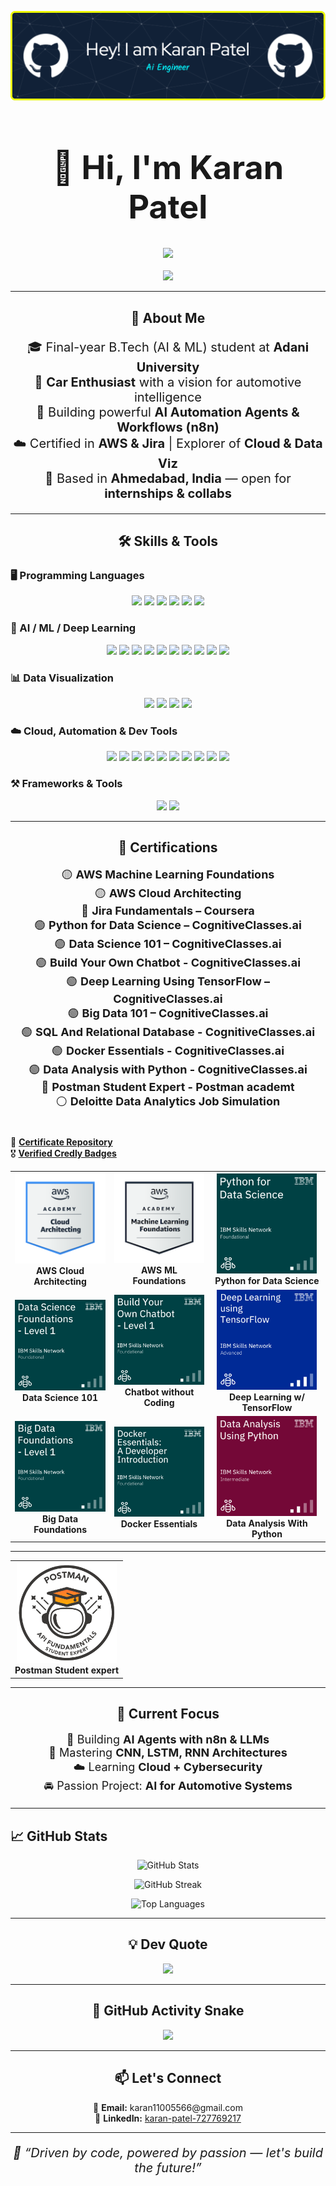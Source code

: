 <p align="center">
  <img src="github-header-image-3.png" alt="GitHub Banner" />
</p>

<h1 align="center" style="font-size: 52px;">👋 Hi, I'm <strong>Karan Patel</strong></h1>

<div align="center">
  <img src="https://readme-typing-svg.herokuapp.com?font=Fira+Code&size=30&pause=1000&color=00BFFF&center=true&vCenter=true&width=1000&lines=AI+Engineer+%7C+Car+Lover+%7C+n8n+Automation+Builder;Final-Year+B.Tech+(AI+%26+ML)+Student;Python+%7C+AI+Agents+%7C+Cloud+%7C+Cybersecurity;Open+to+Internships+%26+Tech+Collaborations" />
</div>

<br>

<div align="center">
  <img src="https://media.giphy.com/media/26tn33aiTi1jkl6H6/giphy.gif" width="120" />
</div>

---

<h2 align="center">🚀 About Me</h2>

<p align="center" style="font-size: 20px;">
🎓 Final-year B.Tech (AI & ML) student at <strong>Adani University</strong><br>
🚗 <strong>Car Enthusiast</strong> with a vision for automotive intelligence<br>
🤖 Building powerful <strong>AI Automation Agents & Workflows (n8n)</strong><br>
☁️ Certified in <strong>AWS & Jira</strong> | Explorer of <strong>Cloud & Data Viz</strong><br>
📍 Based in <strong>Ahmedabad, India</strong> — open for <strong>internships & collabs</strong>
</p>

---

<h2 align="center">🛠️ Skills & Tools</h2>

### 🖥️ Programming Languages
<p align="center">
  <img src="https://img.shields.io/badge/Python-3776AB?style=for-the-badge&logo=python&logoColor=white" height="35">
  <img src="https://img.shields.io/badge/JavaScript-F7DF1E?style=for-the-badge&logo=javascript&logoColor=black" height="35">
  <img src="https://img.shields.io/badge/HTML5-E34F26?style=for-the-badge&logo=html5&logoColor=white" height="35">
  <img src="https://img.shields.io/badge/CSS3-1572B6?style=for-the-badge&logo=css3&logoColor=white" height="35">
  <img src="https://img.shields.io/badge/PHP-777BB4?style=for-the-badge&logo=php&logoColor=white" height="35">
  <img src="https://img.shields.io/badge/Java-ED8B00?style=for-the-badge&logo=openjdk&logoColor=white" height="35">
</p>

### 🧠 AI / ML / Deep Learning
<p align="center">
  <img src="https://img.shields.io/badge/TensorFlow-FF6F00?style=for-the-badge&logo=tensorflow&logoColor=white" height="35">
  <img src="https://img.shields.io/badge/Keras-D00000?style=for-the-badge&logo=keras&logoColor=white" height="35">
  <img src="https://img.shields.io/badge/PyTorch-EE4C2C?style=for-the-badge&logo=pytorch&logoColor=white" height="35">
  <img src="https://img.shields.io/badge/scikit--learn-F7931E?style=for-the-badge&logo=scikit-learn&logoColor=white" height="35">
  <img src="https://img.shields.io/badge/NumPy-013243?style=for-the-badge&logo=numpy&logoColor=white" height="35">
  <img src="https://img.shields.io/badge/Pandas-150458?style=for-the-badge&logo=pandas&logoColor=white" height="35">
  <img src="https://img.shields.io/badge/CNN-black?style=for-the-badge" height="35">
  <img src="https://img.shields.io/badge/RNN-blue?style=for-the-badge" height="35">
  <img src="https://img.shields.io/badge/LSTM-green?style=for-the-badge" height="35">
  <img src="https://img.shields.io/badge/AI_Agents-purple?style=for-the-badge" height="35">
</p>

### 📊 Data Visualization
<p align="center">
  <img src="https://img.shields.io/badge/Matplotlib-white?style=for-the-badge&logo=matplotlib&logoColor=black" height="35">
  <img src="https://img.shields.io/badge/Seaborn-42A5F5?style=for-the-badge" height="35">
  <img src="https://img.shields.io/badge/Plotly-3F4F75?style=for-the-badge&logo=plotly&logoColor=white" height="35">
  <img src="https://img.shields.io/badge/PowerBI-F2C811?style=for-the-badge&logo=powerbi&logoColor=black" height="35">
</p>

### ☁️ Cloud, Automation & Dev Tools
<p align="center">
  <img src="https://img.shields.io/badge/AWS-FF9900?style=for-the-badge&logo=amazon-aws&logoColor=white" height="35">
  <img src="https://img.shields.io/badge/n8n-FF6D00?style=for-the-badge" height="35">
  <img src="https://img.shields.io/badge/Jira-0052CC?style=for-the-badge&logo=jira&logoColor=white" height="35">
  <img src="https://img.shields.io/badge/Git-F05033?style=for-the-badge&logo=git&logoColor=white" height="35">
  <img src="https://img.shields.io/badge/GitHub-181717?style=for-the-badge&logo=github" height="35">
  <img src="https://img.shields.io/badge/Jenkins-D24939?style=for-the-badge&logo=jenkins&logoColor=white" height="35">
  <img src="https://img.shields.io/badge/Anaconda-44A833?style=for-the-badge&logo=anaconda&logoColor=white" height="35">
  <img src="https://img.shields.io/badge/Docker-2496ED?style=for-the-badge&logo=docker&logoColor=white" height="35">
  <img src="https://img.shields.io/badge/Postman-FF6C37?style=for-the-badge&logo=postman&logoColor=white" height="35">
  <img src="https://img.shields.io/badge/IBM%20Watson%20Assistant-052FAD?style=for-the-badge&logo=ibm&logoColor=white" height="35">


</p>

### ⚒️ Frameworks & Tools
<p align="center">
  <img src="https://img.shields.io/badge/MySQL-4479A1?style=for-the-badge&logo=mysql&logoColor=white" height="35">
  <img src="https://img.shields.io/badge/Flask-000000?style=for-the-badge&logo=flask&logoColor=white" height="35">
</p>

---

<h2 align="center">📜 Certifications</h2>

<p align="center" style="font-size: 18px;">
🟡 <strong>AWS Machine Learning Foundations</strong> <br>
🟡 <strong>AWS Cloud Architecting</strong> <br>
🔵 <strong>Jira Fundamentals – Coursera</strong> <br>
🟢 <strong>Python for Data Science – CognitiveClasses.ai</strong> <br>
🟢 <strong>Data Science 101 – CognitiveClasses.ai</strong> <br>
🟢 <strong>Build Your Own Chatbot - CognitiveClasses.ai</strong> <br>
🟢 <strong>Deep Learning Using TensorFlow – CognitiveClasses.ai</strong> <br>
🟢 <strong>Big Data 101 – CognitiveClasses.ai</strong> <br>
🟢 <strong>SQL And Relational Database - CognitiveClasses.ai</strong> <br>
🟢 <strong>Docker Essentials - CognitiveClasses.ai </strong> <br>
🟢 <strong>Data Analysis with Python - CognitiveClasses.ai </strong> <br>
🔴 <strong>Postman Student Expert - Postman academt </strong> <br>
⚪ <strong>Deloitte Data Analytics Job Simulation </strong> <br><br>

📂 <a href="https://github.com/Karanpatel3114/CERTIFICATES"><strong>Certificate Repository</strong></a> <br>
🎖️ <a href="https://www.credly.com/users/karan-patel.15e49af4"><strong>Verified Credly Badges</strong></a>
</p>

<table align="center">
  <tr>
    <td align="center">
      <img src="aws-academy-graduate-aws-academy-cloud-architecting.png" width="160" /><br/>
      <b>AWS Cloud Architecting</b>
    </td>
    <td align="center">
      <img src="aws-academy-graduate-aws-academy-machine-learning-foundations.png" width="160" /><br/>
      <b>AWS ML Foundations</b>
    </td>
    <td align="center">
      <img src="python-for-data-science.png" width="160" /><br/>
      <b>Python for Data Science</b>
    </td>
  </tr>
  <tr>
    <td align="center">
      <img src="data-science-foundations-level-1.png" width="160" /><br/>
      <b>Data Science 101</b>
    </td>
    <td align="center">
      <img src="build-your-own-chatbot-level-1.png" width="160" /><br/>
      <b>Chatbot without Coding</b>
    </td>
    <td align="center">
      <img src="deep-learning-using-tensorflow.png" width="160" /><br/>
      <b>Deep Learning w/ TensorFlow</b>
    </td>
  </tr>
  <tr>
    <td align="center">
      <img src="big-data-foundations-level-1.png" width="160" /><br/>
      <b>Big Data Foundations</b>
    </td>
    <td align="center"> 
      <img src="docker-essentials-a-developer-introduction.png" width="160" /><br/>
      <b>Docker Essentials</b>
    </td>
    <td align="center">
       <img src="data-analysis-using-python.png" width="160" /><br/>
      <b>Data Analysis With Python</b>
    </td>
  </tr>
</table>


---


<table>
  <tr>
    <th>
      <img src="Postman - Postman API Fundamentals Student Expert - 2025-07-07.png" width="160" /><br/>
      <b>Postman Student expert</b>
    </th>
  </tr>
</table>



---

<h2 align="center">🎯 Current Focus</h2>

<p align="center" style="font-size: 18px;">
🔁 Building <strong>AI Agents with n8n & LLMs</strong><br>
🧠 Mastering <strong>CNN, LSTM, RNN Architectures</strong><br>
☁️ Learning <strong>Cloud + Cybersecurity</strong><br>
🚘 Passion Project: <strong>AI for Automotive Systems</strong>
</p>

---

## 📈 GitHub Stats

<div align="center">

![GitHub Stats](https://github-readme-stats.vercel.app/api?username=Karanpatel3114&show_icons=true&theme=tokyonight)

![GitHub Streak](https://streak-stats.demolab.com?user=Karanpatel3114&theme=tokyonight&hide_border=false)

![Top Languages](https://github-readme-stats.vercel.app/api/top-langs/?username=Karanpatel3114&layout=compact&theme=tokyonight)

</div>

---

<h2 align="center">💡 Dev Quote</h2>

<p align="center">
  <img src="https://quotes-github-readme.vercel.app/api?type=horizontal&theme=gruvbox" />
</p>

---

<h2 align="center">🐍 GitHub Activity Snake</h2>

<p align="center">
  <img src="https://profile-readme-generator.com/assets/snake.svg" />
</p>

---

<h2 align="center">📫 Let's Connect</h2>

<p align="center">
  📧 <strong>Email:</strong> karan11005566@gmail.com <br>
  🔗 <strong>LinkedIn:</strong> <a href="https://www.linkedin.com/in/karan-patel-727769217">karan-patel-727769217</a>
</p>

---

<p align="center" style="font-size: 20px;"><i>🏁 “Driven by code, powered by passion — let's build the future!”</i></p>
